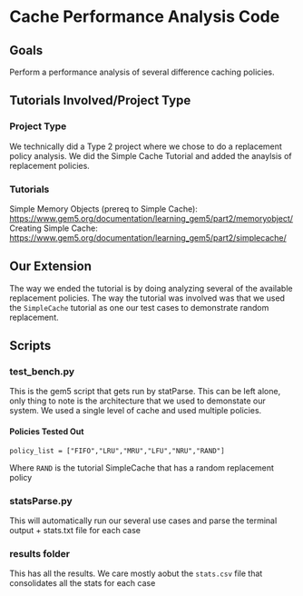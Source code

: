 # Cache Performance Analysis Code 

## Goals
Perform a performance analysis of several difference caching policies. 

## Tutorials Involved/Project Type

### Project Type
We technically did a Type 2 project where we chose to do a replacement policy analysis. We did the Simple Cache Tutorial and added the anaylsis of replacement policies. 

### Tutorials 
Simple Memory Objects (prereq to Simple Cache): https://www.gem5.org/documentation/learning_gem5/part2/memoryobject/
Creating Simple Cache: https://www.gem5.org/documentation/learning_gem5/part2/simplecache/

## Our Extension
The way we ended the tutorial is by doing analyzing several of the available replacement policies. The way the tutorial was involved was that we used the ```SimpleCache``` tutorial as one our test cases to demonstrate random replacement. 

## Scripts

### test_bench.py 
This is the gem5 script that gets run by statParse. This can be left alone, only thing to note is the architecture that we used to demonstate our system. We used a single level of cache and used multiple policies.

#### Policies Tested Out
```
policy_list = ["FIFO","LRU","MRU","LFU","NRU","RAND"]
```

Where ```RAND``` is the tutorial SimpleCache that has a random replacement policy

### statsParse.py

This will automatically run our several use cases and parse the terminal output + stats.txt file for each case 

### results folder 
This has all the results. We care mostly aobut the ```stats.csv``` file that consolidates all the stats for each case
